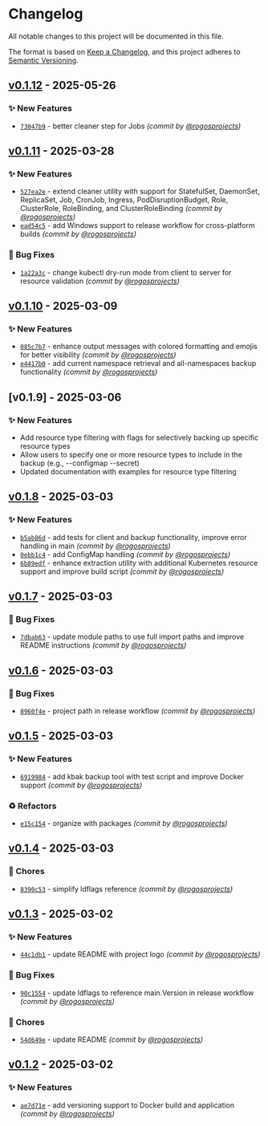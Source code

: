 # Changelog
All notable changes to this project will be documented in this file.

The format is based on [Keep a Changelog](https://keepachangelog.com/en/1.0.0/),
and this project adheres to [Semantic Versioning](https://semver.org/spec/v2.0.0.html).

## [v0.1.12] - 2025-05-26
### :sparkles: New Features
- [`73047b9`](https://github.com/rogosprojects/kbak/commit/73047b9d9e61c321fa24b0891b5e4b4b45b537e8) - better cleaner step for Jobs *(commit by [@rogosprojects](https://github.com/rogosprojects))*


## [v0.1.11] - 2025-03-28
### :sparkles: New Features
- [`527ea2e`](https://github.com/rogosprojects/kbak/commit/527ea2e39f560aed98f7ab91fbbcab63aaa0b65f) - extend cleaner utility with support for StatefulSet, DaemonSet, ReplicaSet, Job, CronJob, Ingress, PodDisruptionBudget, Role, ClusterRole, RoleBinding, and ClusterRoleBinding *(commit by [@rogosprojects](https://github.com/rogosprojects))*
- [`ead54c5`](https://github.com/rogosprojects/kbak/commit/ead54c54c3173f439e780871acbeb4c85385447d) - add Windows support to release workflow for cross-platform builds *(commit by [@rogosprojects](https://github.com/rogosprojects))*

### :bug: Bug Fixes
- [`1a22a3c`](https://github.com/rogosprojects/kbak/commit/1a22a3cfae0f407b88089da8dca71dde1fc4a957) - change kubectl dry-run mode from client to server for resource validation *(commit by [@rogosprojects](https://github.com/rogosprojects))*


## [v0.1.10] - 2025-03-09
### :sparkles: New Features
- [`085c7b7`](https://github.com/rogosprojects/kbak/commit/085c7b7917956592fa84f0b06f2c52c44a1d243d) - enhance output messages with colored formatting and emojis for better visibility *(commit by [@rogosprojects](https://github.com/rogosprojects))*
- [`e4417b0`](https://github.com/rogosprojects/kbak/commit/e4417b0715d7d3e8519ed2cea72d0a05c13bf2f7) - add current namespace retrieval and all-namespaces backup functionality *(commit by [@rogosprojects](https://github.com/rogosprojects))*


## [v0.1.9] - 2025-03-06
### :sparkles: New Features
- Add resource type filtering with flags for selectively backing up specific resource types
- Allow users to specify one or more resource types to include in the backup (e.g., --configmap --secret)
- Updated documentation with examples for resource type filtering

## [v0.1.8] - 2025-03-03
### :sparkles: New Features
- [`b5ab86d`](https://github.com/rogosprojects/kbak/commit/b5ab86d5eeb06756ad1135303f36582736ec2959) - add tests for client and backup functionality, improve error handling in main *(commit by [@rogosprojects](https://github.com/rogosprojects))*
- [`0ebb1c4`](https://github.com/rogosprojects/kbak/commit/0ebb1c4c4b1d53e2f5723e4b632252752348e7cf) - add ConfigMap handling *(commit by [@rogosprojects](https://github.com/rogosprojects))*
- [`6b89edf`](https://github.com/rogosprojects/kbak/commit/6b89edf5265a19e9db99d4fd6a0d9649eb266e93) - enhance extraction utility with additional Kubernetes resource support and improve build script *(commit by [@rogosprojects](https://github.com/rogosprojects))*

## [v0.1.7] - 2025-03-03
### :bug: Bug Fixes
- [`7dbab63`](https://github.com/rogosprojects/kbak/commit/7dbab634f202d62375caad2aede91152a5af2d80) - update module paths to use full import paths and improve README instructions *(commit by [@rogosprojects](https://github.com/rogosprojects))*


## [v0.1.6] - 2025-03-03
### :bug: Bug Fixes
- [`8960f4e`](https://github.com/rogosprojects/kbak/commit/8960f4ec93e7d03be046847b18de482d59b68770) - project path in release workflow *(commit by [@rogosprojects](https://github.com/rogosprojects))*


## [v0.1.5] - 2025-03-03
### :sparkles: New Features
- [`6919984`](https://github.com/rogosprojects/kbak/commit/69199846e9452f27693626caecd0687614e78c12) - add kbak backup tool with test script and improve Docker support *(commit by [@rogosprojects](https://github.com/rogosprojects))*

### :recycle: Refactors
- [`e15c154`](https://github.com/rogosprojects/kbak/commit/e15c15458885024f595f42dab1b56b7540a5ebbd) - organize with packages *(commit by [@rogosprojects](https://github.com/rogosprojects))*


## [v0.1.4] - 2025-03-03
### :wrench: Chores
- [`8390c53`](https://github.com/rogosprojects/kbak/commit/8390c5340d80c7f325cc60f9547a1f782e17ce61) - simplify ldflags reference *(commit by [@rogosprojects](https://github.com/rogosprojects))*


## [v0.1.3] - 2025-03-02
### :sparkles: New Features
- [`44c1db1`](https://github.com/rogosprojects/kbak/commit/44c1db15a24cf064e6dd6628b14941e2e25bb4e9) - update README with project logo *(commit by [@rogosprojects](https://github.com/rogosprojects))*

### :bug: Bug Fixes
- [`90c1554`](https://github.com/rogosprojects/kbak/commit/90c15546572821605efcbda1396d99559adf982d) - update ldflags to reference main.Version in release workflow *(commit by [@rogosprojects](https://github.com/rogosprojects))*

### :wrench: Chores
- [`54d649e`](https://github.com/rogosprojects/kbak/commit/54d649eb72785df4db488b2265ab41108d980547) - update README *(commit by [@rogosprojects](https://github.com/rogosprojects))*


## [v0.1.2] - 2025-03-02
### :sparkles: New Features
- [`ae7d71e`](https://github.com/rogosprojects/kbak/commit/ae7d71e70b08dd0a505c16e1b00d0be9596de6da) - add versioning support to Docker build and application *(commit by [@rogosprojects](https://github.com/rogosprojects))*

[v0.1.2]: https://github.com/rogosprojects/kbak/compare/v0.1.1...v0.1.2
[v0.1.3]: https://github.com/rogosprojects/kbak/compare/v0.1.2...v0.1.3
[v0.1.4]: https://github.com/rogosprojects/kbak/compare/v0.1.3...v0.1.4
[v0.1.5]: https://github.com/rogosprojects/kbak/compare/v0.1.4...v0.1.5
[v0.1.6]: https://github.com/rogosprojects/kbak/compare/v0.1.5...v0.1.6
[v0.1.7]: https://github.com/rogosprojects/kbak/compare/v0.1.6...v0.1.7
[v0.1.8]: https://github.com/rogosprojects/kbak/compare/v0.1.7...v0.1.8
[v0.1.10]: https://github.com/rogosprojects/kbak/compare/v0.1.9...v0.1.10
[v0.1.11]: https://github.com/rogosprojects/kbak/compare/v0.1.10...v0.1.11
[v0.1.12]: https://github.com/rogosprojects/kbak/compare/v0.1.11...v0.1.12
